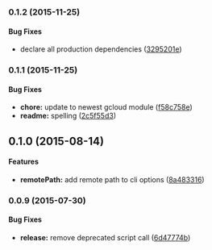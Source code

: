 ### 0.1.2 (2015-11-25)


#### Bug Fixes

* declare all production dependencies ([3295201e](https://github.com/ubilabs/gcloud-storage-upload/commit/3295201eb995080c5f7961ab4332b576f791a7bc))


### 0.1.1 (2015-11-25)


#### Bug Fixes

* **chore:** update to newest gcloud module ([f58c758e](https://github.com/ubilabs/gcloud-storage-upload/commit/f58c758e34b7fac37c5509c085c818dac1b6ab18))
* **readme:** spelling ([2c5f55d3](https://github.com/ubilabs/gcloud-storage-upload/commit/2c5f55d343c4c8f4dc654e017614f67d7ee9b393))


## 0.1.0 (2015-08-14)


#### Features

* **remotePath:** add remote path to cli options ([8a483316](https://github.com/ubilabs/gcloud-storage-upload/commit/8a483316f40bda8d178e8d9bd2aadc56b26a7ce6))


### 0.0.9 (2015-07-30)


#### Bug Fixes

* **release:** remove deprecated script call ([6d47774b](https://github.com/ubilabs/gcloud-storage-upload/commit/6d47774b832416e6d98f740505f003f0cb01057d))


